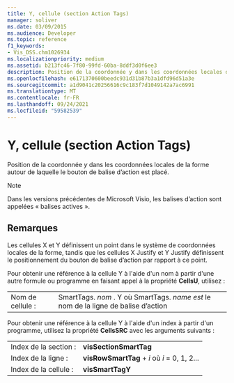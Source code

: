 ```yaml
---
title: Y, cellule (section Action Tags)
manager: soliver
ms.date: 03/09/2015
ms.audience: Developer
ms.topic: reference
f1_keywords:
- Vis_DSS.chm1026934
ms.localizationpriority: medium
ms.assetid: b213fc46-7f80-99fd-60ba-8ddf3d0f6ee3
description: Position de la coordonnée y dans les coordonnées locales de la forme autour de laquelle le bouton de balise d’action est placé.
ms.openlocfilehash: e6171370600beedc931d31b87b3a1dfd96d51a3e
ms.sourcegitcommit: a1d9041c20256616c9c183f7d1049142a7ac6991
ms.translationtype: MT
ms.contentlocale: fr-FR
ms.lasthandoff: 09/24/2021
ms.locfileid: "59582539"
---
```

# <a name="y-cell-action-tags-section"></a>Y, cellule (section Action Tags)

Position de la coordonnée  *y*  dans les coordonnées locales de la forme autour de laquelle le bouton de balise d’action est placé. 
  
> [!NOTE]
> Dans les versions précédentes de Microsoft Visio, les balises d’action sont appelées « balises actives ». 
  
## <a name="remarks"></a>Remarques

Les cellules X et Y définissent un point dans le système de coordonnées locales de la forme, tandis que les cellules X Justify et Y Justify définissent le positionnement du bouton de balise d’action par rapport à ce point. 
  
Pour obtenir une référence à la cellule Y à l'aide d'un nom à partir d'une autre formule ou programme en faisant appel à la propriété **CellsU**, utilisez : 
  
|||
|:-----|:-----|
| Nom de cellule :  <br/> | SmartTags.  *nom*  . Y où SmartTags. *name est*  le nom de la ligne de balise d’action  <br/> |
   
Pour obtenir une référence à la cellule Y à l'aide d'un index à partir d'un programme, utilisez la propriété **CellsSRC** avec les arguments suivants : 
  
|||
|:-----|:-----|
| Index de la section :  <br/> |**visSectionSmartTag** <br/> |
| Index de la ligne :  <br/> |**visRowSmartTag**  +   *i* où *i* = 0, 1, 2...  <br/> |
| Index de la cellule :  <br/> |**visSmartTagY** <br/> |
   

